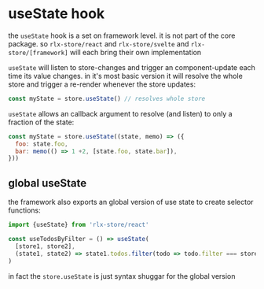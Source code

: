 # useState hook

the `useState` hook is a set on framework level. it is not part of the core package. so `rlx-store/react` and `rlx-store/svelte` and `rlx-store/[framework]` will each bring their own implementation

`useState` will listen to store-changes and trigger an component-update each time its value changes. in it's most basic version it will resolve the whole store and trigger a re-render whenever the store updates:

```javascript
const myState = store.useState() // resolves whole store
```

`useState` allows an callback argument to resolve (and listen) to only a fraction of the state:

```javascript
const myState = store.useState((state, memo) => ({
  foo: state.foo,
  bar: memo(() => 1 +2, [state.foo, state.bar]),
}))
```

## global useState

the framework also exports an global version of use state to create selector functions:

```javascript
import {useState} from 'rlx-store/react'

const useTodosByFilter = () => useState(
  [store1, store2], 
  (state1, state2) => state1.todos.filter(todo => todo.filter === store2.filter),
)
```

in fact the `store.useState` is just syntax shuggar for the global version